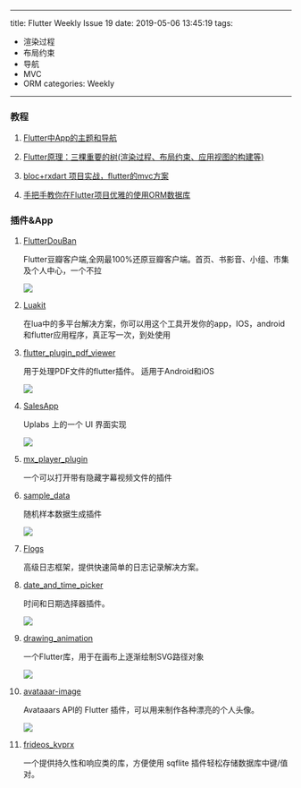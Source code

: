 
---
title: Flutter Weekly Issue 19
date: 2019-05-06 13:45:19
tags:
- 渲染过程
- 布局约束
- 导航
- MVC
- ORM
categories: Weekly
---

### 教程

1. [Flutter中App的主题和导航](https://juejin.im/post/5ccee0325188253ffd574308)

1. [Flutter原理：三棵重要的树(渲染过程、布局约束、应用视图的构建等)](https://juejin.im/post/5cce7042518825415234792d)

1. [bloc+rxdart 项目实战，flutter的mvc方案](https://juejin.im/post/5cce58d76fb9a0320d60fc8f)

1. [手把手教你在Flutter项目优雅的使用ORM数据库](https://juejin.im/post/5c45c72d6fb9a049d81c2b4c)

### 插件&App

1. [FlutterDouBan](https://github.com/kaina404/FlutterDouBan)

	Flutter豆瓣客户端,全网最100%还原豆瓣客户端。首页、书影音、小组、市集及个人中心，一个不拉

    ![](https://i.loli.net/2019/05/06/5ccfc31067718.png)

1. [Luakit](https://github.com/williamwen1986/Luakit)

	在lua中的多平台解决方案，你可以用这个工具开发你的app，IOS，android和flutter应用程序，真正写一次，到处使用

1. [flutter_plugin_pdf_viewer](https://github.com/CrossPT/flutter_plugin_pdf_viewer)

	用于处理PDF文件的flutter插件。 适用于Android和iOS

    ![](https://i.loli.net/2019/05/06/5ccfc428650d7.png)

1. [SalesApp](https://github.com/JideGuru/SalesApp)

	Uplabs 上的一个 UI 界面实现

    ![](https://i.loli.net/2019/05/06/5ccfc46f434a5.png)

1. [mx_player_plugin](https://github.com/adar2378/mx_player_plugin)

	一个可以打开带有隐藏字幕视频文件的插件

1. [sample_data](https://github.com/ibhavikmakwana/sample_data)

	随机样本数据生成插件

    ![](https://i.loli.net/2019/05/06/5ccfc551a7be8.gif)

1. [Flogs](https://github.com/zubairehman/Flogs)

	高级日志框架，提供快速简单的日志记录解决方案。

1. [date_and_time_picker](https://github.com/JohannesMilke/date_and_time_picker)

	时间和日期选择器插件。

    ![](https://i.loli.net/2019/05/06/5ccfc6ce9aec2.png)

1. [drawing_animation](https://github.com/biocarl/drawing_animation)

	一个Flutter库，用于在画布上逐渐绘制SVG路径对象

    ![](https://i.loli.net/2019/05/06/5ccfc73b4f333.png)

1. [avataaar-image](https://github.com/tomwyr/avataaar-image)

	Avataaars API的 Flutter 插件，可以用来制作各种漂亮的个人头像。

    ![](https://i.loli.net/2019/05/06/5ccfc756ed172.gif)

1. [frideos_kvprx](https://github.com/frideosapps/frideos_kvprx)

	一个提供持久性和响应类的库，方便使用 sqflite 插件轻松存储数据库中键/值对。